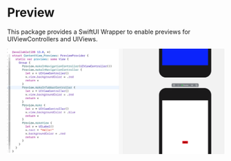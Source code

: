 # Preview

This package provides a SwiftUI Wrapper to enable previews for UIViewControllers and UIViews.

![example](https://github.com/joshuajhomann/Preview/blob/master/preview.png)
